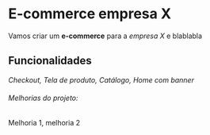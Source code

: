 # E-commerce empresa X

Vamos criar um **e-commerce** para a *empresa X* e blablabla

## Funcionalidades

_Checkout, Tela de produto, Catálogo, Home com banner_

###### Melhorias do projeto:

Melhoria 1, melhoria 2